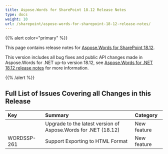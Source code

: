 ```yaml
---
title: Aspose.Words for SharePoint 18.12 Release Notes
type: docs
weight: 10
url: /sharepoint/aspose-words-for-sharepoint-18-12-release-notes/
---
```


{{% alert color="primary" %}} 

This page contains release notes for [Aspose.Words for SharePoint 18.12](https://downloads.aspose.com/words/sharepoint/new-releases/aspose.words-for-sharepoint-18.12/).

This version includes all bug fixes and public API changes made in Aspose.Words for .NET up-to version 18.12, see [Aspose.Words for .NET 18.12 release notes](https://docs.aspose.com/display/wordsnet/Aspose.Words+for+.NET+18.12+Release+Notes) for more information.

{{% /alert %}} 

## **Full List of Issues Covering all Changes in this Release**

|Key|Summary|Category|
| :- | :- | :- |
| |Upgrade to the latest version of Aspose.Words for .NET (18.12)|New feature|
|WORDSSP-261|Support Exporting to HTML Format|New feature|

